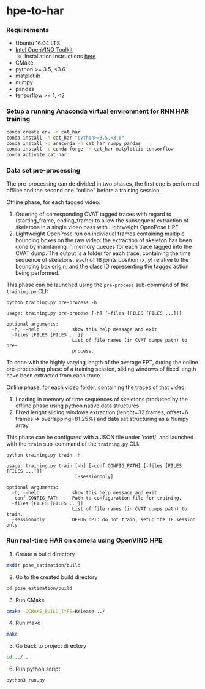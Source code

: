 # hpe-to-har

### Requirements

- Ubuntu 16.04 LTS
- [Intel OpenVINO Toolkit](https://software.intel.com/en-us/openvino-toolkit)
  - Installation instructions [here](https://docs.openvinotoolkit.org/latest/_docs_install_guides_installing_openvino_linux.html#configure-model-optimizer)
- CMake
- python >= 3.5, <3.6
- matplotlib
- numpy
- pandas
- tensorflow >= 1, <2

### Setup a running Anaconda virtual environment for RNN HAR training

```sh
conda create env -n cat_har
conda install -n cat_har "python>=3.5,<3.6" 
conda install -c anaconda -n cat_har numpy pandas
conda install -c conda-forge -n cat_har matplotlib tensorflow
conda activate cat_har
```

### Data set pre-processing

The pre-processing can de divided in two phases, the first one is performed offline and the second one "online" before a training session.

Offline phase, for each tagged video:
1. Ordering of corresponding CVAT tagged traces with regard to (starting_frame, ending_frame) to allow the subsequent
   extraction of skeletons in a single video pass with Lightweight OpenPose HPE.
2. Lightweight OpenPose run on individual frames containing multiple bounding boxes on the raw video: the extraction of skeleton has been done by maintaining in memory queues for each trace tagged into the CVAT dump. The output is a folder for each trace, containing the time sequence of skeletons, each of 18 joints position (x, y) relative to the bounding box origin, and the class ID representing the tagged action being performed.

This phase can be launched using the `pre-process` sub-command of the `training.py` CLI:

```
python training.py pre-process -h

usage: training.py pre-process [-h] [-files [FILES [FILES ...]]]

optional arguments:
  -h, --help            show this help message and exit
  -files [FILES [FILES ...]]
                        List of file names (in CVAT dumps path) to pre-
                        process.
```

To cope with the highly varying length of the average FPT, during the online pre-processing phase of a training session, sliding windows of fixed length have been extracted from each trace.

Online phase, for each video folder, containing the traces of that video:
1. Loading in memory of time sequences of skeletons produced by the offline phase using python native data structures
2. Fixed lenght sliding windows extraction (lenght=32 frames, offset=6 frames => overlapping=81.25%)  and data set structuring as a Numpy array

This phase can be configured with a JSON file under 'conf/' and launched with the `train` sub-command of the `training.py` CLI:

```
python training.py train -h

usage: training.py train [-h] [-conf CONFIG_PATH] [-files [FILES [FILES ...]]]
                         [-sessiononly]

optional arguments:
  -h, --help            show this help message and exit
  -conf CONFIG_PATH     Path to configuration file for training.
  -files [FILES [FILES ...]]
                        List of file names (in CVAT dumps path) to train.
  -sessiononly          DEBUG OPT: do not train, setup the TF session only
```

### Run real-time HAR on camera using OpenVINO HPE

1. Create a build directory
```sh
mkdir pose_estimation/build
```

2. Go to the created build directory
```sh
cd pose_estimation/build
```
3. Run CMake
```sh
cmake -DCMAKE_BUILD_TYPE=Release ../
```
4. Run make
```sh
make
```

5. Go back to project directory
```sh
cd ../..
```

6. Run python script
```sh
python3 run.py
```
